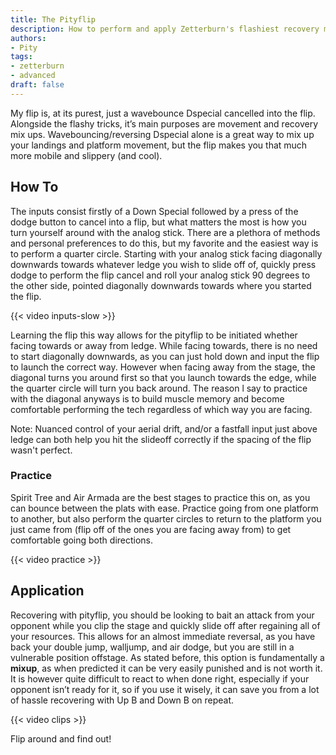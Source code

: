 ```yaml
---
title: The Pityflip
description: How to perform and apply Zetterburn's flashiest recovery mixup
authors:
- Pity
tags:
- zetterburn
- advanced
draft: false
---
```


My flip is, at its purest, just a wavebounce Dspecial cancelled into the flip. Alongside the flashy tricks, it’s main purposes are movement and recovery mix ups. Wavebouncing/reversing Dspecial alone is a great way to mix up your landings and platform movement, but the flip makes you that much more mobile and slippery (and cool).

## How To

The inputs consist firstly of a Down Special followed by a press of the dodge button to cancel into a flip, but what matters the most is how you turn yourself around with the analog stick. There are a plethora of methods and personal preferences to do this, but my favorite and the easiest way is to perform a quarter circle. Starting with your analog stick facing diagonally downwards towards whatever ledge you wish to slide off of, quickly press dodge to perform the flip cancel and roll your analog stick 90 degrees to the other side, pointed diagonally downwards towards where you started the flip.

{{< video inputs-slow >}}

Learning the flip this way allows for the pityflip to be initiated whether facing towards or away from ledge. While facing towards, there is no need to start diagonally downwards, as you can just hold down and input the flip to launch the correct way. However when facing away from the stage, the diagonal turns you around first so that you launch towards the edge, while the quarter circle will turn you back around. The reason l say to practice with the diagonal anyways is to build muscle memory and become comfortable performing the tech regardless of which way you are facing.

Note: Nuanced control of your aerial drift, and/or a fastfall input just above ledge can both help you hit the slideoff correctly if the spacing of the flip wasn't perfect.

### Practice

Spirit Tree and Air Armada are the best stages to practice this on, as you can bounce between the plats with ease. Practice going from one platform to another, but also perform the quarter circles to return to the platform you just came from (flip off of the ones you are facing away from) to get comfortable going both directions.

{{< video practice >}}

## Application

Recovering with pityflip, you should be looking to bait an attack from your opponent while you clip the stage and quickly slide off after regaining all of your resources. This allows for an almost immediate reversal, as you have back your double jump, walljump, and air dodge, but you are still in a vulnerable position offstage. As stated before, this option is fundamentally a **mixup**, as when predicted it can be very easily punished and is not worth it. It is however quite difficult to react to when done right, especially if your opponent isn’t ready for it, so if you use it wisely, it can save you from a lot of hassle recovering with Up B and Down B on repeat.

{{< video clips >}}

Flip around and find out!
